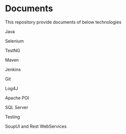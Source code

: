 # Documents

This repository provide documents of below technologies

Java

Selenium

TestNG

Maven

Jenkins

Git

Log4J

Apache POI

SQL Server

Testing

SoupUI and Rest WebServices




